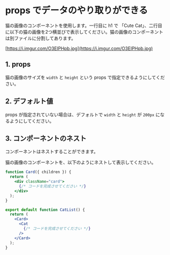# props でデータのやり取りができる

猫の画像のコンポーネントを使用します。一行目に h1 で 「Cute Cat」、二行目に以下の猫の画像を2つ横並びで表示してください。猫の画像のコンポーネントは別ファイルに分割してあります。

[https://i.imgur.com/O3EIPHpb.jpg](https://i.imgur.com/O3EIPHpb.jpg)

## 1. props

猫の画像のサイズを `width` と `height` という props で指定できるようにしてください。

## 2. デフォルト値

props が指定されていない場合は、デフォルトで `width` と `height` が `200px` になるようにしてください。

## 3. コンポーネントのネスト

コンポーネントはネストすることができます。

猫の画像のコンポーネントを、以下のようにネストして表示してください。

```jsx
function Card({ children }) {
  return (
    <div className="card">
      {/* コードを完成させてください */}
    </div>
  );
}

export default function CatList() {
  return (
    <Card>
      <Cat
        {/* コードを完成させてください */}
      />
    </Card>
  );
}
```
